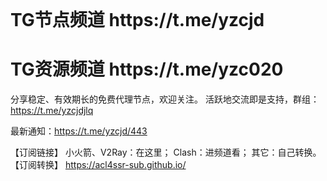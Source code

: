 </br>
<h1 strong>TG节点频道<a> https://t.me/yzcjd </h1>
<h1 strong>TG资源频道<a> https://t.me/yzc020 </h1>

分享稳定、有效期长的免费代理节点，欢迎关注。
活跃地交流即是支持，群组： https://t.me/yzcjdjlq

最新通知：https://t.me/yzcjd/443

【订阅链接】
小火箭、V2Ray：在这里；
Clash：进频道看；
其它：自己转换。
【订阅转换】 https://acl4ssr-sub.github.io/
